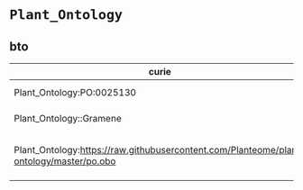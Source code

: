 # `Plant_Ontology`

## bto

| curie                                                                                   |   usages | nodes                                                                                                                                                                                                                            |
|-----------------------------------------------------------------------------------------|----------|----------------------------------------------------------------------------------------------------------------------------------------------------------------------------------------------------------------------------------|
| Plant_Ontology:PO:0025130                                                               |        1 | [http://purl.obolibrary.org/obo/BTO:0005811](https://bioregistry.io/http://purl.obolibrary.org/obo/BTO:0005811)                                                                                                                  |
| Plant_Ontology::Gramene                                                                 |        1 | [http://purl.obolibrary.org/obo/BTO:0006014](https://bioregistry.io/http://purl.obolibrary.org/obo/BTO:0006014)                                                                                                                  |
| Plant_Ontology:https://raw.githubusercontent.com/Planteome/plant-ontology/master/po.obo |        2 | [http://purl.obolibrary.org/obo/BTO:0006492](https://bioregistry.io/http://purl.obolibrary.org/obo/BTO:0006492), [http://purl.obolibrary.org/obo/BTO:0006496](https://bioregistry.io/http://purl.obolibrary.org/obo/BTO:0006496) |
